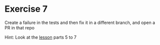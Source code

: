 # Exercise 7
Create a failure in the tests and then fix it in a different branch, and open a PR in that repo

Hint: Look at the [lesson](https://coderefinery.github.io/testing/locally/) parts 5 to 7

[tag]:#(ci,python,git)

